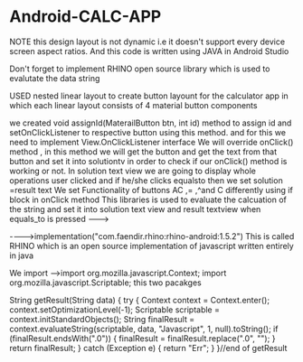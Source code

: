# Android-CALC-APP






NOTE this design layout is not dynamic i.e it doesn't support every device screen aspect ratios.
And this code is written using JAVA in Android Studio

Don't forget to implement RHINO open source library which is used to evalutate the data string


USED nested linear layout to create button layount for the calculator app in which each linear layout consists of 4 material button components 



we created  void assignId(MaterailButton btn, int id) method to assign id and setOnClickListener to respective button using this method. and for this we need to implement View.OnClickListener interface
We will override onClick() method , in this method we will get the button and get the text from that button and set it  into solutiontv  in order to check if our onClick() method is working or not.
In solution text view we are going to display whole operations user clicked and if he/she clicks equalsto then we set solution =result text 
We set Functionality of buttons AC ,= ,^and C differently using if block in onClick method 
This libraries is used to evaluate the calcuation of the string and  set it into solution text view and result textview when equals_to is pressed --->


---->implementation("com.faendir.rhino:rhino-android:1.5.2")
This is called RHINO which is an open source implementation of javascript written entirely in java


We import 
    -->import org.mozilla.javascript.Context;
            import org.mozilla.javascript.Scriptable;
this two pacakges 

 String getResult(String data) {
        try {
            Context context = Context.enter();
            context.setOptimizationLevel(-1);
            Scriptable scriptable = context.initStandardObjects();
            String finalResult = context.evaluateString(scriptable, data, "Javascript", 1, null).toString();
            if (finalResult.endsWith(".0")) {
                finalResult = finalResult.replace(".0", "");
            }
            return finalResult;
        } catch (Exception e) {
            return "Err";
        }
    }//end of getResult
